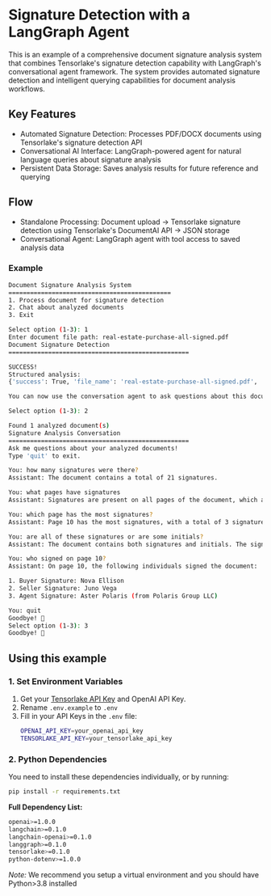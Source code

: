# Signature Detection with a LangGraph Agent
This is an example of a comprehensive document signature analysis system that combines Tensorlake's signature detection capability with LangGraph's conversational agent framework. 
The system provides automated signature detection and intelligent querying capabilities for document analysis workflows.

## Key Features
- Automated Signature Detection: Processes PDF/DOCX documents using Tensorlake's signature detection API
- Conversational AI Interface: LangGraph-powered agent for natural language queries about signature analysis
- Persistent Data Storage: Saves analysis results for future reference and querying

## Flow
- Standalone Processing: Document upload → Tensorlake signature detection using Tensorlake's DocumentAI API → JSON storage
- Conversational Agent: LangGraph agent with tool access to saved analysis data

### Example
```bash
Document Signature Analysis System
=============================================
1. Process document for signature detection
2. Chat about analyzed documents
3. Exit

Select option (1-3): 1
Enter document file path: real-estate-purchase-all-signed.pdf
Document Signature Detection
==================================================

SUCCESS!
Structured analysis: 
{'success': True, 'file_name': 'real-estate-purchase-all-signed.pdf', 'total_signatures': 21, 'total_pages': 10, 'pages_with_signatures': [1, 2, 3, 4, 5, 6, 7, 8, 9, 10], 'summary': 'Found 21 signatures across 10 pages in real-estate-purchase-all-signed.pdf', 'data_saved_to': 'signature_analysis_data/real-estate-purchase-all-signedpdf_signature_analysis.json'}

You can now use the conversation agent to ask questions about this document!

Select option (1-3): 2

Found 1 analyzed document(s)
Signature Analysis Conversation
==================================================
Ask me questions about your analyzed documents!
Type 'quit' to exit.

You: how many signatures were there?
Assistant: The document contains a total of 21 signatures.

You: what pages have signatures
Assistant: Signatures are present on all pages of the document, which are pages 1 through 10.

You: which page has the most signatures?
Assistant: Page 10 has the most signatures, with a total of 3 signatures.

You: are all of these signatures or are some initials?
Assistant: The document contains both signatures and initials. The signatures are primarily found on page 10, while the other pages (1 through 9) contain initials.

You: who signed on page 10?
Assistant: On page 10, the following individuals signed the document:

1. Buyer Signature: Nova Ellison
2. Seller Signature: Juno Vega
3. Agent Signature: Aster Polaris (from Polaris Group LLC)

You: quit
Goodbye! 👋
Select option (1-3): 3
Goodbye! 👋
```

## Using this example
### 1. Set Environment Variables
1. Get your [Tensorlake API Key](https://docs.tensorlake.ai/accounts-and-access/api-keys) and OpenAI API Key.
2. Rename `.env.example` to `.env`
3. Fill in your API Keys in the `.env` file:
    ```bash
    OPENAI_API_KEY=your_openai_api_key
    TENSORLAKE_API_KEY=your_tensorlake_api_key
    ```

### 2. Python Dependencies
You need to install these dependencies individually, or by running:
```bash
pip install -r requirements.txt
```

**Full Dependency List:**
```bash
openai>=1.0.0
langchain>=0.1.0
langchain-openai>=0.1.0
langgraph>=0.1.0
tensorlake>=0.1.0
python-dotenv>=1.0.0
```

*Note:* We recommend you setup a virtual environment and you should have Python>3.8 installed